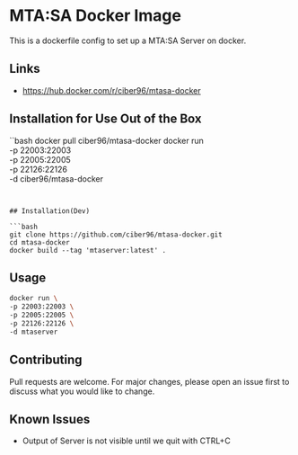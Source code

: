 # MTA:SA Docker Image

This is a dockerfile config to set up a MTA:SA Server on docker.

## Links
- https://hub.docker.com/r/ciber96/mtasa-docker

## Installation for Use Out of the Box
``bash
docker pull ciber96/mtasa-docker
docker run \
-p 22003:22003 \
-p 22005:22005 \
-p 22126:22126 \
-d ciber96/mtasa-docker
```


## Installation(Dev)

```bash
git clone https://github.com/ciber96/mtasa-docker.git
cd mtasa-docker
docker build --tag 'mtaserver:latest' .
```

## Usage

```bash
docker run \
-p 22003:22003 \
-p 22005:22005 \
-p 22126:22126 \
-d mtaserver
```
## Contributing
Pull requests are welcome. For major changes, please open an issue first to discuss what you would like to change.

## Known Issues
- Output of Server is not visible until we quit with CTRL+C
